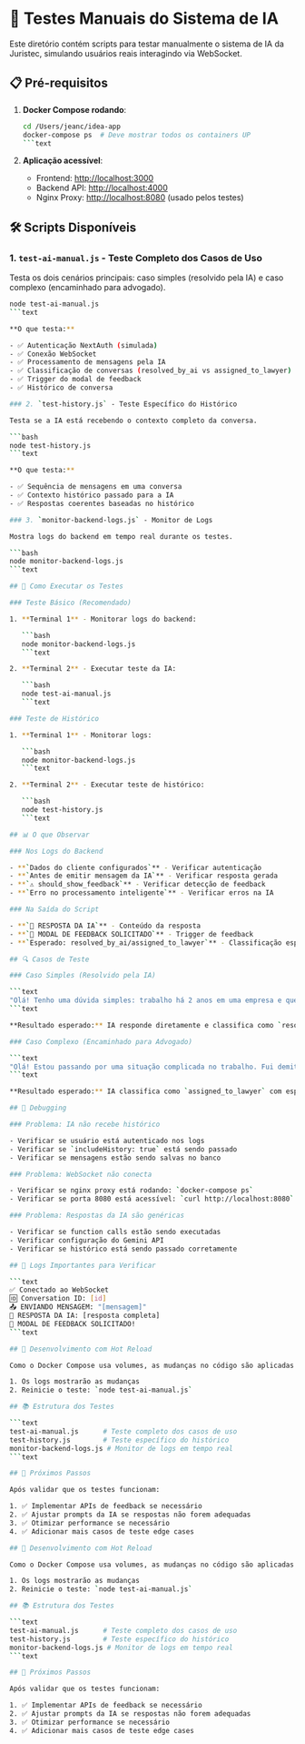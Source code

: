 # 🧪 Testes Manuais do Sistema de IA

Este diretório contém scripts para testar manualmente o sistema de IA da Juristec, simulando usuários reais interagindo via WebSocket.

## 📋 Pré-requisitos

1. **Docker Compose rodando**:

   ```bash
   cd /Users/jeanc/idea-app
   docker-compose ps  # Deve mostrar todos os containers UP
   ```text

2. **Aplicação acessível**:
   - Frontend: [http://localhost:3000](http://localhost:3000)
   - Backend API: [http://localhost:4000](http://localhost:4000)
   - Nginx Proxy: [http://localhost:8080](http://localhost:8080) (usado pelos testes)

## 🛠️ Scripts Disponíveis

### 1. `test-ai-manual.js` - Teste Completo dos Casos de Uso

Testa os dois cenários principais: caso simples (resolvido pela IA) e caso complexo (encaminhado para advogado).

```bash
node test-ai-manual.js
```text

**O que testa:**

- ✅ Autenticação NextAuth (simulada)
- ✅ Conexão WebSocket
- ✅ Processamento de mensagens pela IA
- ✅ Classificação de conversas (resolved_by_ai vs assigned_to_lawyer)
- ✅ Trigger do modal de feedback
- ✅ Histórico de conversa

### 2. `test-history.js` - Teste Específico do Histórico

Testa se a IA está recebendo o contexto completo da conversa.

```bash
node test-history.js
```text

**O que testa:**

- ✅ Sequência de mensagens em uma conversa
- ✅ Contexto histórico passado para a IA
- ✅ Respostas coerentes baseadas no histórico

### 3. `monitor-backend-logs.js` - Monitor de Logs

Mostra logs do backend em tempo real durante os testes.

```bash
node monitor-backend-logs.js
```text

## 🚀 Como Executar os Testes

### Teste Básico (Recomendado)

1. **Terminal 1** - Monitorar logs do backend:

   ```bash
   node monitor-backend-logs.js
   ```text

2. **Terminal 2** - Executar teste da IA:

   ```bash
   node test-ai-manual.js
   ```text

### Teste de Histórico

1. **Terminal 1** - Monitorar logs:

   ```bash
   node monitor-backend-logs.js
   ```text

2. **Terminal 2** - Executar teste de histórico:

   ```bash
   node test-history.js
   ```text

## 📊 O que Observar

### Nos Logs do Backend

- **`Dados do cliente configurados`** - Verificar autenticação
- **`Antes de emitir mensagem da IA`** - Verificar resposta gerada
- **`⚠️ should_show_feedback`** - Verificar detecção de feedback
- **`Erro no processamento inteligente`** - Verificar erros na IA

### Na Saída do Script

- **`🤖 RESPOSTA DA IA`** - Conteúdo da resposta
- **`🎯 MODAL DE FEEDBACK SOLICITADO`** - Trigger de feedback
- **`Esperado: resolved_by_ai/assigned_to_lawyer`** - Classificação esperada

## 🔍 Casos de Teste

### Caso Simples (Resolvido pela IA)

```text
"Olá! Tenho uma dúvida simples: trabalho há 2 anos em uma empresa e quero saber quantos dias de férias tenho direito este ano."
```text

**Resultado esperado:** IA responde diretamente e classifica como `resolved_by_ai`

### Caso Complexo (Encaminhado para Advogado)

```text
"Olá! Estou passando por uma situação complicada no trabalho. Fui demitido sem justa causa após 5 anos de empresa, mas eles não estão pagando minhas verbas rescisórias completas. Além disso, acredito que sofri assédio moral durante esse período. Preciso de ajuda jurídica urgente para um processo trabalhista."
```text

**Resultado esperado:** IA classifica como `assigned_to_lawyer` com especialização em direito trabalhista

## 🐛 Debugging

### Problema: IA não recebe histórico

- Verificar se usuário está autenticado nos logs
- Verificar se `includeHistory: true` está sendo passado
- Verificar se mensagens estão sendo salvas no banco

### Problema: WebSocket não conecta

- Verificar se nginx proxy está rodando: `docker-compose ps`
- Verificar se porta 8080 está acessível: `curl http://localhost:8080`

### Problema: Respostas da IA são genéricas

- Verificar se function calls estão sendo executadas
- Verificar configuração do Gemini API
- Verificar se histórico está sendo passado corretamente

## 📝 Logs Importantes para Verificar

```text
✅ Conectado ao WebSocket
🆔 Conversation ID: [id]
📤 ENVIANDO MENSAGEM: "[mensagem]"
🤖 RESPOSTA DA IA: [resposta completa]
🎯 MODAL DE FEEDBACK SOLICITADO!
```text

## 🔧 Desenvolvimento com Hot Reload

Como o Docker Compose usa volumes, as mudanças no código são aplicadas automaticamente. Após modificar o código:

1. Os logs mostrarão as mudanças
2. Reinicie o teste: `node test-ai-manual.js`

## 📚 Estrutura dos Testes

```text
test-ai-manual.js      # Teste completo dos casos de uso
test-history.js        # Teste específico do histórico
monitor-backend-logs.js # Monitor de logs em tempo real
```text

## 🎯 Próximos Passos

Após validar que os testes funcionam:

1. ✅ Implementar APIs de feedback se necessário
2. ✅ Ajustar prompts da IA se respostas não forem adequadas
3. ✅ Otimizar performance se necessário
4. ✅ Adicionar mais casos de teste edge cases

## 🔧 Desenvolvimento com Hot Reload

Como o Docker Compose usa volumes, as mudanças no código são aplicadas automaticamente. Após modificar o código:

1. Os logs mostrarão as mudanças
2. Reinicie o teste: `node test-ai-manual.js`

## 📚 Estrutura dos Testes

```text
test-ai-manual.js      # Teste completo dos casos de uso
test-history.js        # Teste específico do histórico
monitor-backend-logs.js # Monitor de logs em tempo real
```text

## 🎯 Próximos Passos

Após validar que os testes funcionam:

1. ✅ Implementar APIs de feedback se necessário
2. ✅ Ajustar prompts da IA se respostas não forem adequadas
3. ✅ Otimizar performance se necessário
4. ✅ Adicionar mais casos de teste edge cases
